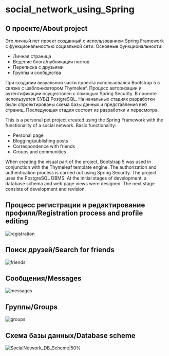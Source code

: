 # social_network_using_Spring

<!-- ABOUT THE PROJECT -->
## О проекте/About project

Это личный пет проект созданный с использованием Spring Framework с функциональностью социальной сети. 
Основные функциональности:
- Личная страница
- Ведение блога/публикация постов
- Переписка с друзьями
- Группы и сообщества

При создании визуальной части проекта использовался Bootstrap 5 в связке с шаблонизатором Thymeleaf. Процесс авторизации и аутентификации осуществлен с помощью Spring Security. В проекте используется СУБД PostgreSQL.
На начальных стадиях разработки были спроектированы схема базы данных и представления веб страниц. Последующая стадия состоит из разработки и пересмотра.

This is a personal pet project created using the Spring Framework with the functionality of a social network.
Basic functionality:
- Personal page
- Blogging/publishing posts
- Correspondence with friends
- Groups and communities

When creating the visual part of the project, Bootstrap 5 was used in conjunction with the Thymeleaf template engine. The authorization and authentication process is carried out using Spring Security. The project uses the PostgreSQL DBMS.
At the initial stages of development, a database schema and web page views were designed. The next stage consists of development and revision.

## Процесс регистрации и редактирование профиля/Registration process and profile editing

![registration](https://user-images.githubusercontent.com/114854020/215283632-e81f14a9-1da9-4176-ad43-4baaadd8148a.gif)

## Поиск друзей/Search for friends

![friends](https://user-images.githubusercontent.com/114854020/215283693-475bdde6-7520-4c3b-bc16-9a515a199a1a.gif)

## Сообщения/Messages

![messages](https://user-images.githubusercontent.com/114854020/215283731-ab5261b5-e544-47d9-9371-2b3ea5041fe3.gif)

## Группы/Groups

![groups](https://user-images.githubusercontent.com/114854020/215283744-0d85052c-de55-4898-af08-56d051a7d173.gif)

## Схема базы данных/Database scheme

![SocialNetwork_DB_Scheme|50%](https://user-images.githubusercontent.com/114854020/215283789-4e1aeb73-8584-4723-83cf-60011076bfd9.png)


